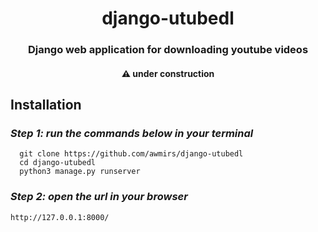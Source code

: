 <div align="center">

# django-utubedl
  
### Django web application for downloading youtube videos
  
#### ⚠️ under construction
  
</div>

## Installation

### *Step 1: run the commands below in your terminal*

```
  git clone https://github.com/awmirs/django-utubedl
  cd django-utubedl
  python3 manage.py runserver
```
### *Step 2: open the url in your browser*
```
http://127.0.0.1:8000/
```
